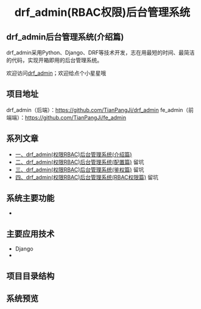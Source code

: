 <h1 style="text-align: center">drf_admin(RBAC权限)后台管理系统</h1>

## drf_admin后台管理系统(介绍篇)
drf_admin采用Python、Django、DRF等技术开发，志在用最短的时间、最简洁的代码，实现开箱即用的后台管理系统。

欢迎访问[drf_admin]()；欢迎给点个小星星哦

## 项目地址
drf_admin（后端）：https://github.com/TianPangJi/drf_admin
fe_admin（前端端）：https://github.com/TianPangJi/fe_admin

## 系列文章
* [一、drf_admin(权限RBAC)后台管理系统(介绍篇)]()
* [二、drf_admin(权限RBAC)后台管理系统(配置篇)]() 留坑
* [三、drf_admin(权限RBAC)后台管理系统(鉴权篇)]() 留坑
* [四、drf_admin(权限RBAC)后台管理系统(RBAC权限篇)]() 留坑

## 系统主要功能
* 

## 主要应用技术
* Django
* 

## 项目目录结构


## 系统预览
